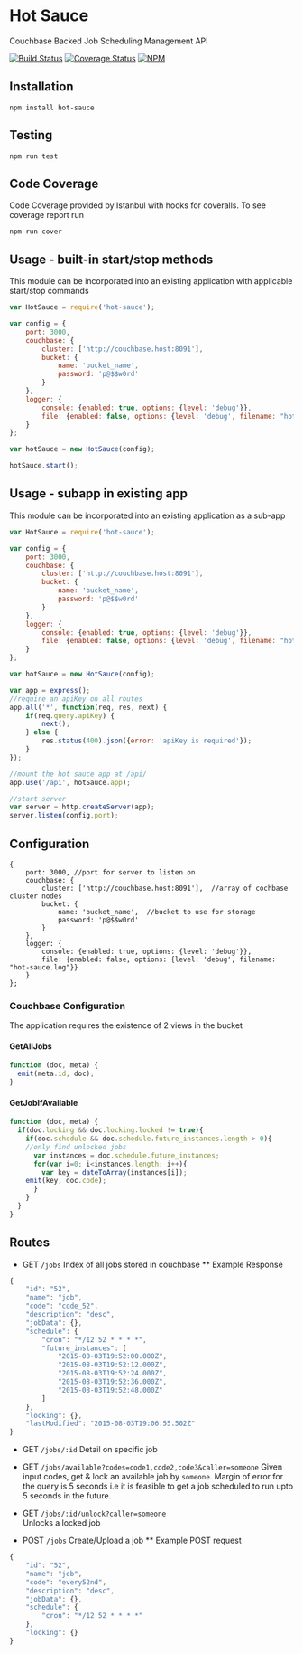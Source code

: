 # Hot Sauce

Couchbase Backed Job Scheduling Management API 

[![Build Status](https://travis-ci.org/GannettDigital/SpiceRack.svg?branch=master)](https://travis-ci.org/GannettDigital/SpiceRack)
[![Coverage Status](https://coveralls.io/repos/GannettDigital/SpiceRack/badge.svg?branch=master&service=github)](https://coveralls.io/github/GannettDigital/SpiceRack?branch=master)
[![NPM](https://nodei.co/npm/hot-sauce.png?downloads=true&downloadRank=true&stars=true)](https://nodei.co/npm/hot-sauce/)   

## Installation
```npm install hot-sauce```

## Testing
```npm run test```
 
## Code Coverage
Code Coverage provided by Istanbul with hooks for coveralls.  To see coverage report run

```
npm run cover
```

## Usage - built-in start/stop methods
This module can be incorporated into an existing application with applicable start/stop commands

```javascript
var HotSauce = require('hot-sauce');

var config = {
    port: 3000,
    couchbase: {
        cluster: ['http://couchbase.host:8091'],
        bucket: {
            name: 'bucket_name',
            password: 'p@$$w0rd'
        }
    },
    logger: {
        console: {enabled: true, options: {level: 'debug'}},
        file: {enabled: false, options: {level: 'debug', filename: "hot-sauce.log"}}
    }
};

var hotSauce = new HotSauce(config);

hotSauce.start();
```

## Usage - subapp in existing app
This module can be incorporated into an existing application as a sub-app
```javascript
var HotSauce = require('hot-sauce');

var config = {
    port: 3000,
    couchbase: {
        cluster: ['http://couchbase.host:8091'],
        bucket: {
            name: 'bucket_name',
            password: 'p@$$w0rd'
        }
    },
    logger: {
        console: {enabled: true, options: {level: 'debug'}},
        file: {enabled: false, options: {level: 'debug', filename: "hot-sauce.log"}}
    }
};

var hotSauce = new HotSauce(config);

var app = express();
//require an apiKey on all routes
app.all('*', function(req, res, next) {
    if(req.query.apiKey) {
        next();
    } else {
        res.status(400).json({error: 'apiKey is required'});
    }
});

//mount the hot sauce app at /api/
app.use('/api', hotSauce.app);

//start server
var server = http.createServer(app);
server.listen(config.port);
```

## Configuration
```
{
    port: 3000, //port for server to listen on
    couchbase: { 
        cluster: ['http://couchbase.host:8091'],  //array of cochbase cluster nodes
        bucket: {
            name: 'bucket_name',  //bucket to use for storage
            password: 'p@$$w0rd'
        }
    },
    logger: { 
        console: {enabled: true, options: {level: 'debug'}},
        file: {enabled: false, options: {level: 'debug', filename: "hot-sauce.log"}}
    }
};
```
### Couchbase Configuration
The application requires the existence of 2 views in the bucket

#### GetAllJobs
```javascript
function (doc, meta) {
  emit(meta.id, doc);
}
```

#### GetJobIfAvailable
```javascript
function (doc, meta) {
  if(doc.locking && doc.locking.locked != true){
    if(doc.schedule && doc.schedule.future_instances.length > 0){
    //only find unlocked jobs
      var instances = doc.schedule.future_instances;
      for(var i=0; i<instances.length; i++){
        var key = dateToArray(instances[i]);
	emit(key, doc.code);
      }
    } 
  }
}
```

## Routes
* GET `/jobs` 
Index of all jobs stored in couchbase
** Example Response
```javascript
{
    "id": "52",
    "name": "job",
    "code": "code_52",
    "description": "desc",
    "jobData": {},
    "schedule": {
        "cron": "*/12 52 * * * *",
        "future_instances": [
            "2015-08-03T19:52:00.000Z",
            "2015-08-03T19:52:12.000Z",
            "2015-08-03T19:52:24.000Z",
            "2015-08-03T19:52:36.000Z",
            "2015-08-03T19:52:48.000Z"
        ]
    },
    "locking": {},
    "lastModified": "2015-08-03T19:06:55.502Z"
}
```

* GET `/jobs/:id` 
Detail on specific job

* GET `/jobs/available?codes=code1,code2,code3&caller=someone`
Given input codes, get & lock an available job by `someone`. Margin of error for the query is 5 seconds i.e it is feasible to get a job scheduled to run upto 5 seconds in the future. 

* GET `/jobs/:id/unlock?caller=someone`  
Unlocks a locked job

* POST `/jobs`
Create/Upload a job
** Example POST request
```javascript
{
    "id": "52",
    "name": "job",
    "code": "every52nd",
    "description": "desc",
    "jobData": {},
    "schedule": {
        "cron": "*/12 52 * * * *"
    },
    "locking": {}
}
```

